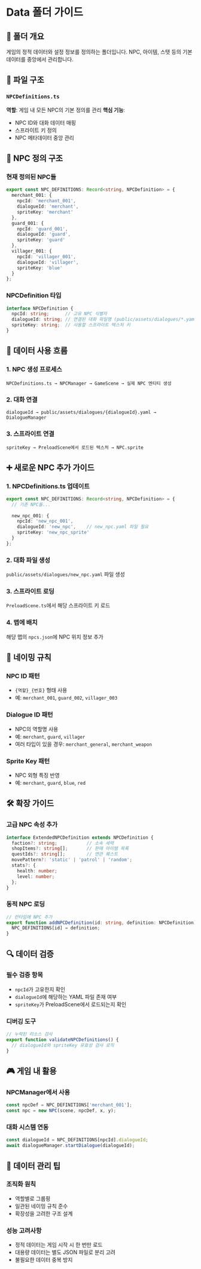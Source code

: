 # Data 폴더 가이드

## 📁 폴더 개요
게임의 정적 데이터와 설정 정보를 정의하는 폴더입니다. NPC, 아이템, 스탯 등의 기본 데이터를 중앙에서 관리합니다.

## 📄 파일 구조

### `NPCDefinitions.ts`
**역할**: 게임 내 모든 NPC의 기본 정의를 관리
**핵심 기능**:
- NPC ID와 대화 데이터 매핑
- 스프라이트 키 정의
- NPC 메타데이터 중앙 관리

## 🏪 NPC 정의 구조

### 현재 정의된 NPC들
```typescript
export const NPC_DEFINITIONS: Record<string, NPCDefinition> = {
  merchant_001: { 
    npcId: 'merchant_001', 
    dialogueId: 'merchant', 
    spriteKey: 'merchant' 
  },
  guard_001: { 
    npcId: 'guard_001', 
    dialogueId: 'guard', 
    spriteKey: 'guard' 
  },
  villager_001: { 
    npcId: 'villager_001', 
    dialogueId: 'villager', 
    spriteKey: 'blue' 
  }
};
```

### NPCDefinition 타입
```typescript
interface NPCDefinition {
  npcId: string;      // 고유 NPC 식별자
  dialogueId: string; // 연결된 대화 파일명 (public/assets/dialogues/*.yaml)
  spriteKey: string;  // 사용할 스프라이트 텍스처 키
}
```

## 🔄 데이터 사용 흐름

### 1. NPC 생성 프로세스
```
NPCDefinitions.ts → NPCManager → GameScene → 실제 NPC 엔티티 생성
```

### 2. 대화 연결
```
dialogueId → public/assets/dialogues/{dialogueId}.yaml → DialogueManager
```

### 3. 스프라이트 연결
```
spriteKey → PreloadScene에서 로드된 텍스처 → NPC.sprite
```

## ➕ 새로운 NPC 추가 가이드

### 1. NPCDefinitions.ts 업데이트
```typescript
export const NPC_DEFINITIONS: Record<string, NPCDefinition> = {
  // 기존 NPC들...
  
  new_npc_001: {
    npcId: 'new_npc_001',
    dialogueId: 'new_npc',    // new_npc.yaml 파일 필요
    spriteKey: 'new_npc_sprite'
  }
};
```

### 2. 대화 파일 생성
`public/assets/dialogues/new_npc.yaml` 파일 생성

### 3. 스프라이트 로딩
`PreloadScene.ts`에서 해당 스프라이트 키 로드

### 4. 맵에 배치
해당 맵의 `npcs.json`에 NPC 위치 정보 추가

## 🎯 네이밍 규칙

### NPC ID 패턴
- `{역할}_{번호}` 형태 사용
- 예: `merchant_001`, `guard_002`, `villager_003`

### Dialogue ID 패턴
- NPC의 역할명 사용
- 예: `merchant`, `guard`, `villager`
- 여러 타입이 있을 경우: `merchant_general`, `merchant_weapon`

### Sprite Key 패턴
- NPC 외형 특징 반영
- 예: `merchant`, `guard`, `blue`, `red`

## 🛠️ 확장 가이드

### 고급 NPC 속성 추가
```typescript
interface ExtendedNPCDefinition extends NPCDefinition {
  faction?: string;           // 소속 세력
  shopItems?: string[];       // 판매 아이템 목록
  questIds?: string[];        // 연관 퀘스트
  movePattern?: 'static' | 'patrol' | 'random';
  stats?: {
    health: number;
    level: number;
  };
}
```

### 동적 NPC 로딩
```typescript
// 런타임에 NPC 추가
export function addNPCDefinition(id: string, definition: NPCDefinition) {
  NPC_DEFINITIONS[id] = definition;
}
```

## 🔍 데이터 검증

### 필수 검증 항목
- `npcId`가 고유한지 확인
- `dialogueId`에 해당하는 YAML 파일 존재 여부
- `spriteKey`가 PreloadScene에서 로드되는지 확인

### 디버깅 도구
```typescript
// 누락된 리소스 검사
export function validateNPCDefinitions() {
  // dialogueId와 spriteKey 유효성 검사 로직
}
```

## 🎮 게임 내 활용

### NPCManager에서 사용
```typescript
const npcDef = NPC_DEFINITIONS['merchant_001'];
const npc = new NPC(scene, npcDef, x, y);
```

### 대화 시스템 연동
```typescript
const dialogueId = NPC_DEFINITIONS[npcId].dialogueId;
await dialogueManager.startDialogue(dialogueId);
```

## 💾 데이터 관리 팁

### 조직화 원칙
- 역할별로 그룹핑
- 일관된 네이밍 규칙 준수
- 확장성을 고려한 구조 설계

### 성능 고려사항
- 정적 데이터는 게임 시작 시 한 번만 로드
- 대용량 데이터는 별도 JSON 파일로 분리 고려
- 불필요한 데이터 중복 방지